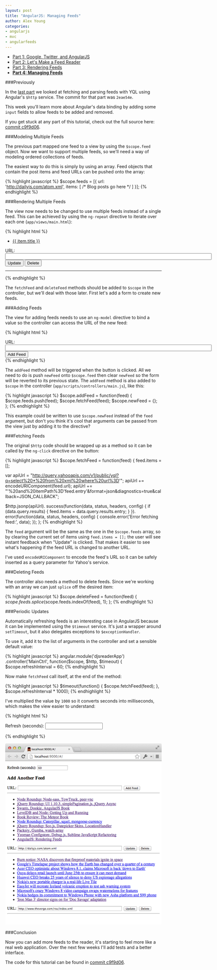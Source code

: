 ```yaml
---
layout: post
title: "AngularJS: Managing Feeds"
author: Alex Young
categories: 
- angularjs
- mvc
- angularfeeds
---
```


<ul class="parts">
  <li><a href="http://dailyjs.com/2013/04/11/angularjs-1/">Part 1: Google, Twitter, and AngularJS</a></li>
  <li><a href="http://dailyjs.com/2013/04/18/angularjs-2/">Part 2: Let's Make a Feed Reader</a></li>
  <li><a href="http://dailyjs.com/2013/04/25/angularjs-3/">Part 3: Rendering Feeds</a></li>
  <li><a href="http://dailyjs.com/2013/05/09/angularjs-4/"><strong>Part 4: Managing Feeds</strong></a></li>
</ul>

###Previously

In the [last part](http://dailyjs.com/2013/04/25/angularjs-3/) we looked at fetching and parsing feeds with YQL using Angular's `$http` service.  The commit for that part was `2eae54e`.

This week you'll learn more about Angular's data binding by adding some `input` fields to allow feeds to be added and removed.

If you get stuck at any part of this tutorial, check out the full source here: [commit c9f9d06](https://github.com/alexyoung/djsreader/tree/c9f9d06258f4973018a1cc48c226642bbb32938f).

###Modeling Multiple Feeds

The previous part mapped one feed to a view by using the `$scope.feed` object.  Now we want to support multiple feeds, so we'll need a way of modeling ordered collections of feeds.

The easiest way to do this is simply by using an array.  Feed objects that contain the post items and feed URLs can be pushed onto the array:

{% highlight javascript %}
$scope.feeds = [{
  url: 'http://dailyjs.com/atom.xml',
  items: [ /* Blog posts go here */ ]
}];
{% endhighlight %}

###Rendering Multiple Feeds

The view now needs to be changed to use multiple feeds instead of a single feed.  This can be achieved by using the `ng-repeat` directive to iterate over each one (`app/views/main.html`):

{% highlight html %}
<div ng-repeat="feed in feeds">
  <ul>
    <li ng-repeat="item in feed.items"><a href="{{ item.link.href }}">{{ item.title }}</a></li>
  </ul>
  URL: <input size="80" ng-model="feed.url">
  <button ng-click="fetchFeed(feed)">Update</button>
  <button ng-click="deleteFeed(feed)">Delete</button>
  <hr />
</div>
{% endhighlight %}

The `fetchFeed` and `deleteFeed` methods should be added to `$scope` in the controller, but we'll deal with those later.  First let's add a form to create new feeds.

###Adding Feeds

The view for adding feeds needs to use an `ng-model` directive to bind a value so the controller can access the URL of the new feed:

{% highlight html %}
<div>
  URL: <input size="80" ng-model="newFeed.url">
  <button ng-click="addFeed(newFeed)">Add Feed</button>
</div>
{% endhighlight %}

The `addFeed` method will be triggered when the button is clicked.  All we need to do is push `newFeed` onto `$scope.feed` then clear `newFeed` so the form will be reverted to its previous state.  The `addFeed` method is also added to `$scope` in the controller (`app/scripts/controllers/main.js`), like this:

{% highlight javascript %}
$scope.addFeed = function(feed) {
  $scope.feeds.push(feed);
  $scope.fetchFeed(feed);
  $scope.newFeed = {};
};
{% endhighlight %}

This example could be written to use `$scope.newFeed` instead of the `feed` argument, but don't you think it's cool that arguments can be passed from the view just by adding it to the directive?

###Fetching Feeds

The original `$http` code should be wrapped up as a method so it can be called by the `ng-click` directive on the button:

{% highlight javascript %}
$scope.fetchFeed = function(feed) {
  feed.items = [];

  var apiUrl = "http://query.yahooapis.com/v1/public/yql?q=select%20*%20from%20xml%20where%20url%3D'";
  apiUrl += encodeURIComponent(feed.url);
  apiUrl += "'%20and%20itemPath%3D'feed.entry'&format=json&diagnostics=true&callback=JSON_CALLBACK";

  $http.jsonp(apiUrl).
    success(function(data, status, headers, config) {
      if (data.query.results) {
        feed.items = data.query.results.entry;
      }
    }).
    error(function(data, status, headers, config) {
      console.error('Error fetching feed:', data);
    });
};
{% endhighlight %}

The `feed` argument will be the same as the one in the `$scope.feeds` array, so by clearing the current set of items using `feed.items = [];` the user will see instant feedback when "Update" is clicked.  That makes it easier to see what's happening if the feed URL is changed to another URL.

I've used `encodeURIComponent` to encode the feed's URL so it can be safely inserted as a query parameter for Yahoo's service.

###Deleting Feeds

The controller also needs a method to delete feeds.  Since we're working with an array we can just `splice` off the desired item:

{% highlight javascript %}
$scope.deleteFeed = function(feed) {
  $scope.feeds.splice($scope.feeds.indexOf(feed), 1);
};
{% endhighlight %}

###Periodic Updates

Automatically refreshing feeds is an interesting case in AngularJS because it can be implemented using the `$timeout` service.  It's just a wrapper around `setTimeout`, but it also delegates exceptions to `$exceptionHandler`.

To use it, add it to the list of arguments in the controller and set a sensible default value:

{% highlight javascript %}
angular.module('djsreaderApp')
  .controller('MainCtrl', function($scope, $http, $timeout) {
    $scope.refreshInterval = 60;
{% endhighlight %}

Now make `fetchFeed` call itself, at the end of the method:

{% highlight javascript %}
$timeout(function() { $scope.fetchFeed(feed); }, $scope.refreshInterval * 1000);
{% endhighlight %}

I've multiplied the value by `1000` so it converts seconds into milliseconds, which makes the view easier to understand:

{% highlight html %}
<p>Refresh (seconds): <input ng-model="refreshInterval"></p>
{% endhighlight %}

![The finished result](/images/posts/angularpreview.png)

###Conclusion

Now you can add more feeds to the reader, it's starting to feel more like a real web application.  Over the next few weeks I'll add tests and a better interface.

The code for this tutorial can be found in [commit c9f9d06](https://github.com/alexyoung/djsreader/tree/c9f9d06258f4973018a1cc48c226642bbb32938f).

